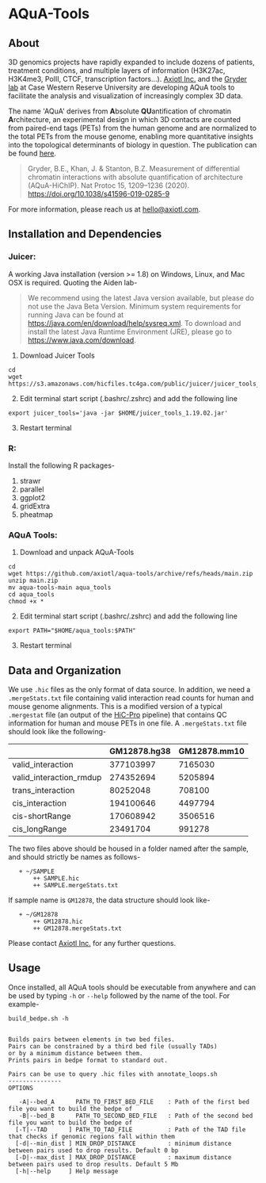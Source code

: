 # AQuA-Tools

## About

3D genomics projects have rapidly expanded to include dozens of patients, treatment conditions, and multiple layers of information (H3K27ac, H3K4me3, PolII, CTCF, transcription factors…). [Axiotl Inc.](https://axiotl.com) and the [Gryder lab](https://gryderlab.com) at Case Western Reserve University are developing AQuA tools to facilitate the analysis and visualization of increasingly complex 3D data.

The name 'AQuA' derives from **A**bsolute **QU**antification of chromatin **A**rchitecture, an experimental design in which 3D contacts are counted from paired-end tags (PETs) from the human genome and are normalized to the total PETs from the mouse genome, enabling more quantitative insights into the topological determinants of biology in question. The publication can be found [here](https://www.nature.com/articles/s41596-019-0285-9).

>Gryder, B.E., Khan, J. & Stanton, B.Z. Measurement of differential chromatin interactions with absolute quantification of architecture (AQuA-HiChIP). Nat Protoc 15, 1209–1236 (2020). https://doi.org/10.1038/s41596-019-0285-9

For more information, please reach us at hello@axiotl.com.


## Installation and Dependencies


### Juicer: 

A working Java installation (version >= 1.8) on Windows, Linux, and Mac OSX is required. Quoting the Aiden lab-
>We recommend using the latest Java version available, but please do not use the Java Beta Version. Minimum system requirements for running Java can be found at https://java.com/en/download/help/sysreq.xml.
>To download and install the latest Java Runtime Environment (JRE), please go to https://www.java.com/download. 


1. Download Juicer Tools
```
cd
wget https://s3.amazonaws.com/hicfiles.tc4ga.com/public/juicer/juicer_tools_1.19.02.jar
```
2. Edit terminal start script (.bashrc/.zshrc) and add the following line
```
export juicer_tools='java -jar $HOME/juicer_tools_1.19.02.jar'
```
3. Restart terminal


### R: 

Install the following R packages- 

1. strawr
2. parallel
3. ggplot2
4. gridExtra
5. pheatmap


### AQuA Tools:

1. Download and unpack AQuA-Tools
```
cd
wget https://github.com/axiotl/aqua-tools/archive/refs/heads/main.zip
unzip main.zip
mv aqua-tools-main aqua_tools
cd aqua_tools
chmod +x *
```
2. Edit terminal start script (.bashrc/.zshrc) and add the following line
```
export PATH="$HOME/aqua_tools:$PATH"
```
3. Restart terminal


## Data and Organization

We use `.hic` files as the only format of data source. In addition, we need a `.mergeStats.txt` file containing valid interaction read counts for human and mouse genome alignments. This is a modified version of a typical `.mergestat` file (an output of the [HiC-Pro](https://github.com/nservant/HiC-Pro) pipeline) that contains QC information for human and mouse PETs in one file. A `.mergeStats.txt` file should look like the following-

|  | GM12878.hg38 | GM12878.mm10 |
| ---------- | -------- | ------ |
| valid_interaction       |  377103997    |  7165030  |
| valid_interaction_rmdup       |  274352694   | 5205894 |
| trans_interaction       |  80252048   |  708100   |
| cis_interaction       |   194100646   |  4497794  |
| cis-shortRange       |  170608942   |  3506516  |
| cis_longRange       |  23491704   |  991278  |

The two files above should be housed in a folder named after the sample, and should strictly be names as follows- 

```
   + ~/SAMPLE
       ++ SAMPLE.hic
       ++ SAMPLE.mergeStats.txt
```
If sample name is `GM12878`, the data structure should look like-
```
   + ~/GM12878
       ++ GM12878.hic
       ++ GM12878.mergeStats.txt
```

Please contact [Axiotl Inc.](https://axiotl.com) for any further questions.


## Usage

Once installed, all AQuA tools should be executable from anywhere and can be used by typing `-h` or `--help` followed by the name of the tool. For example-
```
build_bedpe.sh -h 


Builds pairs between elements in two bed files.
Pairs can be constrained by a third bed file (usually TADs)
or by a minimum distance between them.
Prints pairs in bedpe format to standard out.

Pairs can be use to query .hic files with annotate_loops.sh
---------------
OPTIONS

   -A|--bed_A      PATH_TO_FIRST_BED_FILE    : Path of the first bed file you want to build the bedpe of
   -B|--bed_B      PATH_TO_SECOND_BED_FILE   : Path of the second bed file you want to build the bedpe of
  [-T|--TAD      ] PATH_TO_TAD_FILE          : Path of the TAD file that checks if genomic regions fall within them
  [-d|--min_dist ] MIN_DROP_DISTANCE         : minimum distance between pairs used to drop results. Default 0 bp
  [-D|--max_dist ] MAX_DROP_DISTANCE         : maximum distance between pairs used to drop results. Default 5 Mb
  [-h|--help     ] Help message

```
